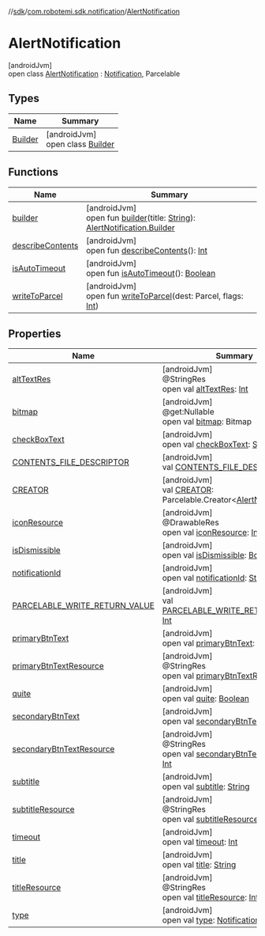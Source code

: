 //[sdk](../../../index.md)/[com.robotemi.sdk.notification](../index.md)/[AlertNotification](index.md)

# AlertNotification

[androidJvm]\
open class [AlertNotification](index.md) : [Notification](../-notification/index.md), Parcelable

## Types

| Name | Summary |
|---|---|
| [Builder](-builder/index.md) | [androidJvm]<br>open class [Builder](-builder/index.md) |

## Functions

| Name | Summary |
|---|---|
| [builder](builder.md) | [androidJvm]<br>open fun [builder](builder.md)(title: [String](https://docs.oracle.com/javase/8/docs/api/java/lang/String.html)): [AlertNotification.Builder](-builder/index.md) |
| [describeContents](describe-contents.md) | [androidJvm]<br>open fun [describeContents](describe-contents.md)(): [Int](https://kotlinlang.org/api/latest/jvm/stdlib/kotlin/-int/index.html) |
| [isAutoTimeout](is-auto-timeout.md) | [androidJvm]<br>open fun [isAutoTimeout](is-auto-timeout.md)(): [Boolean](https://kotlinlang.org/api/latest/jvm/stdlib/kotlin/-boolean/index.html) |
| [writeToParcel](write-to-parcel.md) | [androidJvm]<br>open fun [writeToParcel](write-to-parcel.md)(dest: Parcel, flags: [Int](https://kotlinlang.org/api/latest/jvm/stdlib/kotlin/-int/index.html)) |

## Properties

| Name | Summary |
|---|---|
| [altTextRes](alt-text-res.md) | [androidJvm]<br>@StringRes<br>open val [altTextRes](alt-text-res.md): [Int](https://kotlinlang.org/api/latest/jvm/stdlib/kotlin/-int/index.html) |
| [bitmap](bitmap.md) | [androidJvm]<br>@get:Nullable<br>open val [bitmap](bitmap.md): Bitmap |
| [checkBoxText](check-box-text.md) | [androidJvm]<br>open val [checkBoxText](check-box-text.md): [String](https://docs.oracle.com/javase/8/docs/api/java/lang/String.html) |
| [CONTENTS_FILE_DESCRIPTOR](../../com.robotemi.sdk.telepresence/-call-state/index.md#-255210448%2FProperties%2F462465411) | [androidJvm]<br>val [CONTENTS_FILE_DESCRIPTOR](../../com.robotemi.sdk.telepresence/-call-state/index.md#-255210448%2FProperties%2F462465411): [Int](https://kotlinlang.org/api/latest/jvm/stdlib/kotlin/-int/index.html) |
| [CREATOR](-c-r-e-a-t-o-r.md) | [androidJvm]<br>val [CREATOR](-c-r-e-a-t-o-r.md): Parcelable.Creator&lt;[AlertNotification](index.md)&gt; |
| [iconResource](icon-resource.md) | [androidJvm]<br>@DrawableRes<br>open val [iconResource](icon-resource.md): [Int](https://kotlinlang.org/api/latest/jvm/stdlib/kotlin/-int/index.html) |
| [isDismissible](is-dismissible.md) | [androidJvm]<br>open val [isDismissible](is-dismissible.md): [Boolean](https://kotlinlang.org/api/latest/jvm/stdlib/kotlin/-boolean/index.html) |
| [notificationId](notification-id.md) | [androidJvm]<br>open val [notificationId](notification-id.md): [String](https://docs.oracle.com/javase/8/docs/api/java/lang/String.html) |
| [PARCELABLE_WRITE_RETURN_VALUE](../../com.robotemi.sdk.telepresence/-call-state/index.md#-865205281%2FProperties%2F462465411) | [androidJvm]<br>val [PARCELABLE_WRITE_RETURN_VALUE](../../com.robotemi.sdk.telepresence/-call-state/index.md#-865205281%2FProperties%2F462465411): [Int](https://kotlinlang.org/api/latest/jvm/stdlib/kotlin/-int/index.html) |
| [primaryBtnText](primary-btn-text.md) | [androidJvm]<br>open val [primaryBtnText](primary-btn-text.md): [String](https://docs.oracle.com/javase/8/docs/api/java/lang/String.html) |
| [primaryBtnTextResource](primary-btn-text-resource.md) | [androidJvm]<br>@StringRes<br>open val [primaryBtnTextResource](primary-btn-text-resource.md): [Int](https://kotlinlang.org/api/latest/jvm/stdlib/kotlin/-int/index.html) |
| [quite](quite.md) | [androidJvm]<br>open val [quite](quite.md): [Boolean](https://kotlinlang.org/api/latest/jvm/stdlib/kotlin/-boolean/index.html) |
| [secondaryBtnText](secondary-btn-text.md) | [androidJvm]<br>open val [secondaryBtnText](secondary-btn-text.md): [String](https://docs.oracle.com/javase/8/docs/api/java/lang/String.html) |
| [secondaryBtnTextResource](secondary-btn-text-resource.md) | [androidJvm]<br>@StringRes<br>open val [secondaryBtnTextResource](secondary-btn-text-resource.md): [Int](https://kotlinlang.org/api/latest/jvm/stdlib/kotlin/-int/index.html) |
| [subtitle](subtitle.md) | [androidJvm]<br>open val [subtitle](subtitle.md): [String](https://docs.oracle.com/javase/8/docs/api/java/lang/String.html) |
| [subtitleResource](subtitle-resource.md) | [androidJvm]<br>@StringRes<br>open val [subtitleResource](subtitle-resource.md): [Int](https://kotlinlang.org/api/latest/jvm/stdlib/kotlin/-int/index.html) |
| [timeout](timeout.md) | [androidJvm]<br>open val [timeout](timeout.md): [Int](https://kotlinlang.org/api/latest/jvm/stdlib/kotlin/-int/index.html) |
| [title](title.md) | [androidJvm]<br>open val [title](title.md): [String](https://docs.oracle.com/javase/8/docs/api/java/lang/String.html) |
| [titleResource](title-resource.md) | [androidJvm]<br>@StringRes<br>open val [titleResource](title-resource.md): [Int](https://kotlinlang.org/api/latest/jvm/stdlib/kotlin/-int/index.html) |
| [type](type.md) | [androidJvm]<br>open val [type](type.md): [Notification.Type](../-notification/-type/index.md) |
